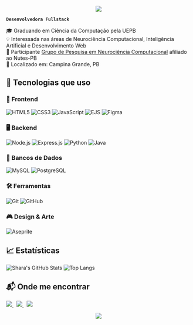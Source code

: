 
<p align="center">
  <img src="https://capsule-render.vercel.app/api?type=waving&color=0:ff00cc,100:3333ff&height=180&section=header&text=💻%20Shara%20Isabell&fontSize=40&fontColor=ffffff&" />
</p>

**`Desenvolvedora Fullstack`**

🎓 Graduando em Ciência da Computação pela UEPB  
💡 Interessada nas áreas de Neurociência Computacional, Inteligência Artificial e Desenvolvimento Web  
🧠 Participante [Grupo de Pesquisa em Neurociência Computacional](https://www.instagram.com/neuro_comp/) afiliado ao Nutes-PB  
📍 Localizado em: Campina Grande, PB  

## 🤖 Tecnologias que uso

### 🎨 Frontend
![HTML5](https://img.shields.io/badge/-HTML5-E34F26?style=flat-square&logo=html5&logoColor=white)
![CSS3](https://img.shields.io/badge/-CSS3-1572B6?style=flat-square&logo=css3)
![JavaScript](https://img.shields.io/badge/-JavaScript-F7DF1E?style=flat-square&logo=javascript&logoColor=black)
![EJS](https://img.shields.io/badge/-EJS-8e44ad?style=flat-square)
![Figma](https://img.shields.io/badge/-Figma-F24E1E?style=flat-square&logo=figma&logoColor=white)

### 🖥️ Backend
![Node.js](https://img.shields.io/badge/-Node.js-339933?style=flat-square&logo=node.js&logoColor=white)
![Express.js](https://img.shields.io/badge/-Express.js-000000?style=flat-square&logo=express&logoColor=white)
![Python](https://img.shields.io/badge/-Python-3776AB?style=flat-square&logo=python&logoColor=white)
![Java](https://img.shields.io/badge/-Java-orange?style=flat-square&logo=java)

### 💾 Bancos de Dados
![MySQL](https://img.shields.io/badge/-MySQL-4479A1?style=flat-square&logo=mysql&logoColor=white)
![PostgreSQL](https://img.shields.io/badge/-PostgreSQL-336791?style=flat-square&logo=postgresql&logoColor=white)

### 🛠️ Ferramentas
![Git](https://img.shields.io/badge/-Git-F05032?style=flat-square&logo=git&logoColor=white)
![GitHub](https://img.shields.io/badge/-GitHub-181717?style=flat-square&logo=github)

### 🎮 Design & Arte
![Aseprite](https://img.shields.io/badge/-Aseprite-7D929E?style=flat-square&logo=aseprite&logoColor=white)


## 📈 Estatísticas
![Shara's GitHub Stats](https://github-readme-stats.vercel.app/api?username=SharaIsabell&show_icons=true&theme=tokyonight&locale=pt-br)
![Top Langs](https://github-readme-stats.vercel.app/api/top-langs/?username=SharaIsabell&layout=compact&theme=tokyonight&locale=pt-br)

## 📬 Onde me encontrar
<p align="left">
  <a href="mailto:isabeloliveira425@gmail.com" target="_blank">
    <img src="https://img.shields.io/badge/Email-%23D14836.svg?&style=for-the-badge&logo=gmail&logoColor=white" />
  </a>
  &nbsp;
  <a href="https://sharaisabell.dev" target="_blank">
    <img src="https://img.shields.io/badge/Portfólio-%2312100E.svg?&style=for-the-badge&logo=About.me&logoColor=white" />
  </a>
  &nbsp;
  <a href="https://www.linkedin.com/in/shara-isabell-303968256/" target="_blank">
    <img src="https://img.shields.io/badge/LinkedIn-%230077B5.svg?&style=for-the-badge&logo=linkedin&logoColor=white" />
  </a>
</p>

<p align="center">
  <img src="https://capsule-render.vercel.app/api?type=waving&color=0:3333ff,100:ff00cc&height=120&section=footer" />
</p>
